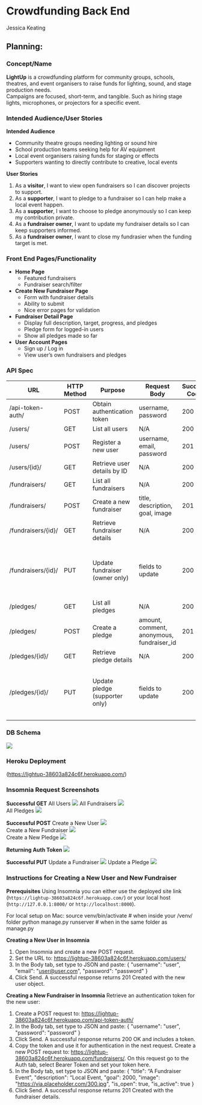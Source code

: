 # Crowdfunding Back End
Jessica Keating

## Planning:
### Concept/Name
**LightUp** is a crowdfunding platform for community groups, schools, theatres, and event organisers to raise funds for lighting, sound, and stage production needs.  
Campaigns are focused, short-term, and tangible. Such as hiring stage lights, microphones, or projectors for a specific event.

### Intended Audience/User Stories
**Intended Audience**
- Community theatre groups needing lighting or sound hire
- School production teams seeking help for AV equipment
- Local event organisers raising funds for staging or effects
- Supporters wanting to directly contribute to creative, local events

**User Stories**
1. As a **visitor**, I want to view open fundraisers so I can discover projects to support.  
2. As a **supporter**, I want to pledge to a fundraiser so I can help make a local event happen.  
3. As a **supporter**, I want to choose to pledge anonymously so I can keep my contribution private.  
4. As a **fundraiser owner**, I want to update my fundraiser details so I can keep supporters informed.  
5. As a **fundraiser owner**, I want to close my fundrasier when the funding target is met.

### Front End Pages/Functionality
- **Home Page**
  - Featured fundraisers
  - Fundraiser search/filter
- **Create New Fundraiser Page**
  - Form with fundraiser details
  - Ability to submit
  - Nice error pages for validation
- **Fundraiser Detail Page**
  - Display full description, target, progress, and pledges
  - Pledge form for logged-in users
  - Show all pledges made so far
- **User Account Pages**
  - Sign up / Log in
  - View user’s own fundraisers and pledges

### API Spec

| URL                | HTTP Method | Purpose                        | Request Body                              | Success Code | Error Codes & Reasons                                                                   | Auth Required        |
| ------------------ | ----------- | ------------------------------ | ----------------------------------------- | ------------ | --------------------------------------------------------------------------------------- | -------------------- |
| /api-token-auth/   | POST        | Obtain authentication token    | username, password                        | 200          | 400 (invalid credentials)                                                               | No                   |
| /users/            | GET         | List all users                 | N/A                                       | 200          | None                                                                                    | No                   |
| /users/            | POST        | Register a new user            | username, email, password                 | 201          | 400 (invalid/missing fields)                                                            | No                   |
| /users/{id}/       | GET         | Retrieve user details by ID    | N/A                                       | 200          | 404 (user not found)                                                                    | No                   |
| /fundraisers/      | GET         | List all fundraisers           | N/A                                       | 200          | None                                                                                    | No                   |
| /fundraisers/      | POST        | Create a new fundraiser        | title, description, goal, image           | 201          | 400 (invalid data), 401 (not logged in)                                                 | Yes                  |
| /fundraisers/{id}/ | GET         | Retrieve fundraiser details    | N/A                                       | 200          | 404 (fundraiser not found)                                                              | No                   |
| /fundraisers/{id}/ | PUT         | Update fundraiser (owner only) | fields to update                          | 200          | 400 (invalid data), 401 (not logged in), 403 (not owner), 404 (fundraiser not found)    | Yes – owner only     |
| /pledges/          | GET         | List all pledges               | N/A                                       | 200          | None                                                                                    | No                   |
| /pledges/          | POST        | Create a pledge                | amount, comment, anonymous, fundraiser_id | 201          | 400 (invalid data), 401 (not logged in)                                                 | Yes                  |
| /pledges/{id}/     | GET         | Retrieve pledge details        | N/A                                       | 200          | 404 (pledge not found)                                                                  | No                   |
| /pledges/{id}/     | PUT         | Update pledge (supporter only) | fields to update                          | 200          | 400 (invalid data), 401 (not logged in), 403 (not pledge owner), 404 (pledge not found) | Yes – supporter only |

### DB Schema
![](./database.drawio.svg)

### Heroku Deployment
(https://lightup-38603a824c6f.herokuapp.com/)

### Insomnia Request Screenshots

**Successful GET**
All Users
![](./images/GET-Fetch-all-users.png) 
All Fundraisers 
![](./images/GET-Fetch-all-fundraisers.png)  
All Pledges
![](./images/GET-Fetch-all-pledges.png)  

**Successful POST**
Create a New User
![](./images/POST-Create-new-user.png)  
Create a New Fundraiser
![](./images/POST-Create-new-fundraiser.png)  
Create a New Pledge
![](./images/POST-Create-new-pledge-(not-my-fundraiser).png)  

**Returning Auth Token**
![](./images/POST-Get-auth-token.png)  

**Successful PUT**
Update a Fundraiser
![](./images/PUT-Update-fundraiser-(as-owner).png) 
Update a Pledge 
![](./images/PUT-Update-pledge.png)  

### Instructions for Creating a New User and New Fundraiser

**Prerequisites**
Using Insomnia you can either use the deployed site link (`https://lightup-38603a824c6f.herokuapp.com/`) or your local host (`http://127.0.0.1:8000/` or `http://localhost:8000`).  

For local setup on Mac:
source venv/bin/activate   # when inside your /venv/ folder
python manage.py runserver # when in the same folder as manage.py

**Creating a New User in Insomnia**
1. Open Insomnia and create a new POST request.
2. Set the URL to: https://lightup-38603a824c6f.herokuapp.com/users/ 
3. In the Body tab, set type to JSON and paste: 
{
	"username": "user",
	"email": "user@user.com",
	"password": "password"
}
4. Click Send. A successful response returns 201 Created with the new user object.

**Creating a New Fundraiser in Insomnia**
Retrieve an authentication token for the new user:
1. Create a POST request to:  https://lightup-38603a824c6f.herokuapp.com/api-token-auth/
2. In the Body tab, set type to JSON and paste:
{
	"username": "user",
	"password": "password"
}
3. Click Send. A successful response returns 200 OK and includes a token.
4. Copy the token and use it for authentication in the next request. Create a new POST request to: https://lightup-38603a824c6f.herokuapp.com/fundraisers/. On this request go to the Auth tab, select Bearer Token and set your token here.
5. In the Body tab, set type to JSON and paste:
{
	"title": “A Fundraiser Event",
	"description": “Local Event,
	"goal": 2000,
	"image": "https://via.placeholder.com/300.jpg",
	"is_open": true,
	"is_active": true
}
6. Click Send. A successful response returns 201 Created with the fundraiser details.